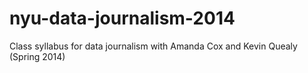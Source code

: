 nyu-data-journalism-2014
========================

Class syllabus for data journalism with Amanda Cox and Kevin Quealy (Spring 2014)
